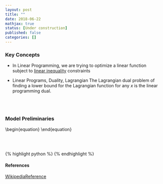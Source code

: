 ```yaml
---
layout: post
title: ""
date: 2018-06-22
mathjax: true
status: [Under construction]
published: false
categories: []
---
```


### Key Concepts
* In Linear Programming, we are trying to optimize a linear function subject to <u>linear inequality</u> constraints

* Linear Programs, Duality, Lagrangian
The Lagrangian dual problem of finding a lower bound for the Lagrangian function for any $x$ is the linear programming dual.


<br><br>

### Model Preliminaries

\begin{equation}
\end{equation}

<br><br>

{% highlight python %}
{% endhighlight %}

#### References ####
[WikipediaReference](https://wikipedia.org)

